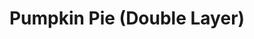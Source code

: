 ---
title: Pumpkin Pie (Double Layer)
description:
tags: family dessert
source: Barbara Rearden
yield: 
ingredients: 
- 4 oz cream cheese (softened)
- 1 Tbs milk
- 1 Tbs sugar
- 1 1/2 cup Cool Whip
- 1 can (16oz) pumpkin
- 1 cup cold milk
- 2 pk (4 oz) instant vanilla pie filling
- 1 tsp cinnamon
- 1/2 tsp ginger
- 1/4 tsp cloves
- Optional - pecans
instructions: 
- Combine cream cheese,  1 Tbs milk, and sugar with whisk.
- Stir in whipped topping and spread on bottom of crust.
- Optional - add pecans
- Mix 1 cup milk, pumpkin, pudding mixes, and spices  and spread over cream cheese mixture.
- Refrigerate
---
